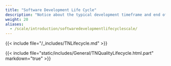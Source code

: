 ```yaml
---
title: "Software Development Life Cycle"
description: "Notice about the typical development timeframe and end of life expectations for TrueNAS SCALE major versions."
weight: 20
aliases:
  - /scale/introduction/softwaredevelopmentlifecyclescale/
---
```


{{< include file="/_includes/TNLifecycle.md" >}}

{{< include file="static/includes/General/TNQualityLifecycle.html.part" markdown="true" >}}
